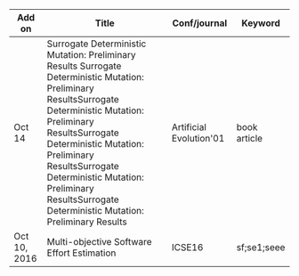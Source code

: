 | Add on | Title                                                 | Conf/journal            | Keyword      |
|--------|-------------|-------------------------|--------------|
| Oct 14 | Surrogate Deterministic Mutation: Preliminary Results Surrogate Deterministic Mutation: Preliminary ResultsSurrogate Deterministic Mutation: Preliminary ResultsSurrogate Deterministic Mutation: Preliminary ResultsSurrogate Deterministic Mutation: Preliminary ResultsSurrogate Deterministic Mutation: Preliminary Results| Artificial Evolution'01 | book article |
|Oct 10, 2016|Multi-objective Software Effort Estimation|ICSE16|sf;se1;seee|
